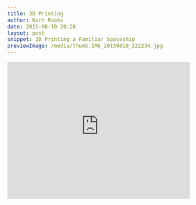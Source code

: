 ```yaml
---
title: 3D Printing
author: Kurt Rooks
date: 2015-08-10 20:28 
layout: post
snippet: 3D Printing a Familiar Spaceship
previewImage: /media/thumb.IMG_20150810_222234.jpg
---
```


<div class="youtubevideowrap">
<div class="video-container">
<iframe width="420" height="315" src="https://www.youtube.com/embed/v6H9vcX4lkc" frameborder="0" allowfullscreen></iframe>
</div>
</div>
